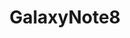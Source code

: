 ---
title: GalaxyNote8
crosslinks:
- GalaxyS8
- livven
- GalaxyS7
- galaxyphotography
- samsung
- Android
- androidthemes
- GalaxyNote7
- galaxys8
- Gear360
- autotldr
- iphone
- IrelandonReddit
- frugalmalefashion
- tasker
- HailCorporate
- shotonandroid
- redditgetsdrawn
- ATT
- astrophotography
---